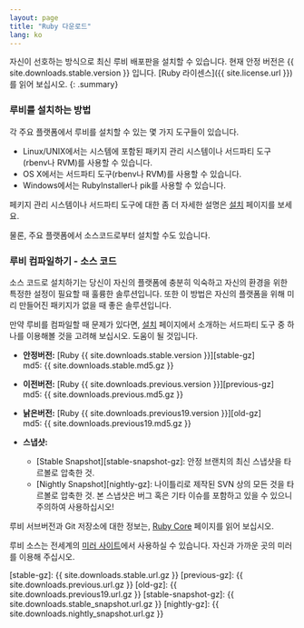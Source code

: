 ```yaml
---
layout: page
title: "Ruby 다운로드"
lang: ko
---
```


자신이 선호하는 방식으로 최신 루비 배포판을 설치할 수 있습니다.
현재 안정 버전은 {{ site.downloads.stable.version }} 입니다.
[Ruby 라이센스]({{ site.license.url }})를 읽어 보십시오.
{: .summary}

### 루비를 설치하는 방법

각 주요 플랫폼에서 루비를 설치할 수 있는 몇 가지 도구들이 있습니다.


- Linux/UNIX에서는 시스템에 포함된 패키지 관리 시스템이나 서드파티 도구(rbenv나 RVM)를 사용할 수 있습니다.
- OS X에서는 서드파티 도구(rbenv나 RVM)를 사용할 수 있습니다.
- Windows에서는 RubyInstaller나 pik를 사용할 수 있습니다.

페키지 관리 시스템이나 서드파티 도구에 대한 좀 더 자세한 설명은 [설치](/ko/installation/) 페이지를 보세요.

물론, 주요 플랫폼에서 소스코드로부터 설치할 수도 있습니다.

### 루비 컴파일하기 - 소스 코드

소스 코드로 설치하기는 당신이 자신의 플랫폼에 충분히 익숙하고 자신의 환경을 위한 특정한 설정이 필요할 때 훌륭한 솔루션입니다.
또한 이 방법은 자신의 플랫폼을 위해 미리 만들어진 패키지가 없을 때 좋은 솔루션입니다.

만약 루비를 컴파일할 때 문제가 있다면, [설치](/ko/installation/) 페이지에서 소개하는
서드파티 도구 중 하나를 이용해볼 것을 고려해 보십시오. 도움이 될 것입니다.

* **안정버전:** [Ruby {{ site.downloads.stable.version }}][stable-gz]<br>
  md5: {{ site.downloads.stable.md5.gz }}

* **이전버전:** [Ruby {{ site.downloads.previous.version }}][previous-gz]<br>
  md5: {{ site.downloads.previous.md5.gz }}

* **낡은버전:** [Ruby {{ site.downloads.previous19.version }}][old-gz]<br>
  md5: {{ site.downloads.previous19.md5.gz }}

* **스냅샷:**

  * [Stable Snapshot][stable-snapshot-gz]:
    안정 브랜치의 최신 스냅샷을 타르볼로 압축한 것.
  * [Nightly Snapshot][nightly-gz]:
    나이틀리로 제작된 SVN 상의 모든 것을 타르볼로 압축한 것.
    본 스냅샷은 버그 혹은 기타 이슈를 포함하고 있을 수 있으니 주의하여 사용하십시오!

루비 서브버전과 Git 저장소에 대한 정보는, [Ruby Core](/en/community/ruby-core/) 페이지를 읽어 보십시오.

루비 소스는 전세계의 [미러 사이트](/en/downloads/mirrors/)에서 사용하실 수 있습니다.
자신과 가까운 곳의 미러를 이용해 주십시오.



[stable-gz]: {{ site.downloads.stable.url.gz }}
[previous-gz]: {{ site.downloads.previous.url.gz }}
[old-gz]: {{ site.downloads.previous19.url.gz }}
[stable-snapshot-gz]: {{ site.downloads.stable_snapshot.url.gz }}
[nightly-gz]: {{ site.downloads.nightly_snapshot.url.gz }}
